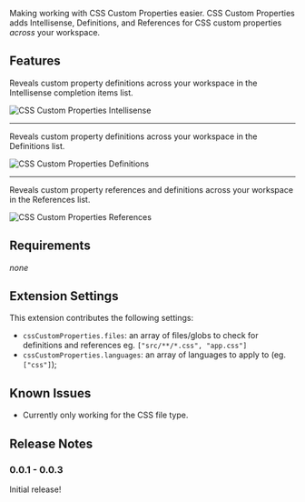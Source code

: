 Making working with CSS Custom Properties easier. CSS Custom Properties adds Intellisense, Definitions, and References for CSS custom properties _across_ your workspace.

## Features

Reveals custom property definitions across your workspace in the Intellisense completion items list.

![CSS Custom Properties Intellisense](https://storage.googleapis.com/tock-public-assets/screenshots/css-custom-props-intellisense.png)

---

Reveals custom property definitions across your workspace in the Definitions list.

![CSS Custom Properties Definitions](https://storage.googleapis.com/tock-public-assets/screenshots/css-custom-props-go-to-definition.png)

---

Reveals custom property references and definitions across your workspace in the References list.

![CSS Custom Properties References](https://storage.googleapis.com/tock-public-assets/screenshots/css-custom-props-go-to-references.png)

## Requirements

_none_

## Extension Settings

This extension contributes the following settings:

- `cssCustomProperties.files`: an array of files/globs to check for definitions and references eg. `["src/**/*.css", "app.css"]`
- `cssCustomProperties.languages`: an array of languages to apply to (eg. `["css"]`);

## Known Issues

- Currently only working for the CSS file type.

## Release Notes

### 0.0.1 - 0.0.3

Initial release!
